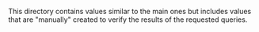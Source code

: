 This directory contains values similar to the main ones
but includes values that are "manually" created to verify
the results of the requested queries.
